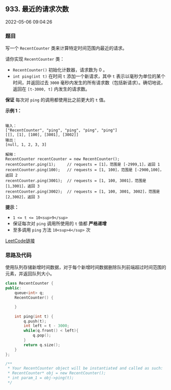 ## 933. 最近的请求次数

2022-05-06 09:04:26   

### 题目

写一个 ``RecentCounter`` 类来计算特定时间范围内最近的请求。

请你实现 ``RecentCounter`` 类：


- ``RecentCounter()`` 初始化计数器，请求数为 0 。
- ``int ping(int t)`` 在时间 ``t`` 添加一个新请求，其中 ``t`` 表示以毫秒为单位的某个时间，并返回过去 ``3000`` 毫秒内发生的所有请求数（包括新请求）。确切地说，返回在 ``[t-3000, t]`` 内发生的请求数。


**保证** 每次对 ``ping`` 的调用都使用比之前更大的 ``t`` 值。



**示例 1：**

```

输入：
["RecentCounter", "ping", "ping", "ping", "ping"]
[[], [1], [100], [3001], [3002]]
输出：
[null, 1, 2, 3, 3]

解释：
RecentCounter recentCounter = new RecentCounter();
recentCounter.ping(1);     // requests = [1]，范围是 [-2999,1]，返回 1
recentCounter.ping(100);   // requests = [1, 100]，范围是 [-2900,100]，返回 2
recentCounter.ping(3001);  // requests = [1, 100, 3001]，范围是 [1,3001]，返回 3
recentCounter.ping(3002);  // requests = [1, 100, 3001, 3002]，范围是 [2,3002]，返回 3
```



**提示：**


- ``1 <= t <= 10<sup>9</sup>``
- 保证每次对 ``ping`` 调用所使用的 ``t`` 值都 **严格递增**
- 至多调用 ``ping`` 方法 ``10<sup>4</sup>`` 次



[LeetCode链接](https://leetcode-cn.com/problems/number-of-recent-calls/)

### 思路及代码

使用队列存储新增时间数据，对于每个新增时间数据删除队列前端超过时间范围的元素，并返回队列大小。

```cpp
class RecentCounter {
public:
    queue<int> q;
    RecentCounter() {

    }
    
    int ping(int t) {
        q.push(t);
        int left = t - 3000;
        while(q.front() < left){
            q.pop();
        }
        return q.size();
    }
};

/**
 * Your RecentCounter object will be instantiated and called as such:
 * RecentCounter* obj = new RecentCounter();
 * int param_1 = obj->ping(t);
 */
```